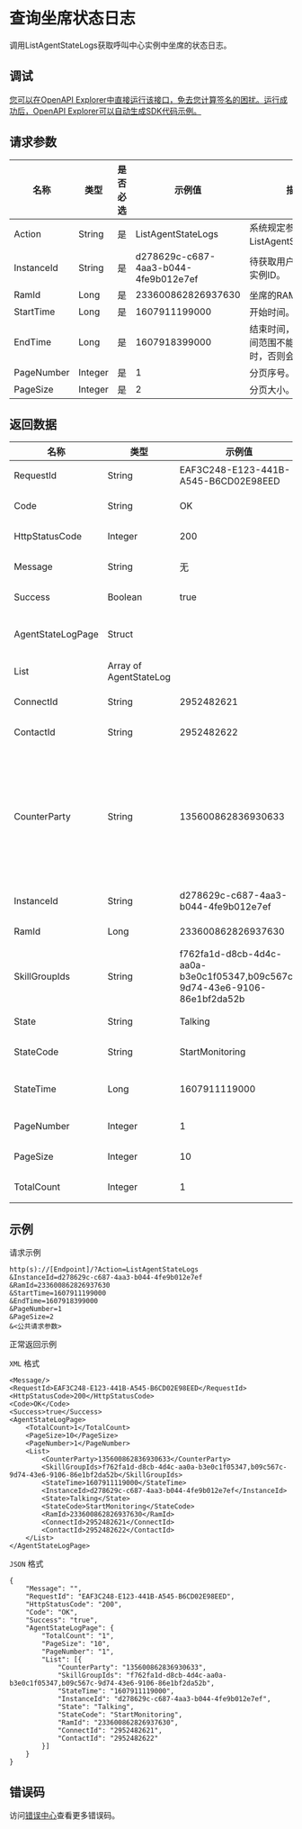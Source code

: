 # 查询坐席状态日志

调用ListAgentStateLogs获取呼叫中心实例中坐席的状态日志。

## 调试

[您可以在OpenAPI Explorer中直接运行该接口，免去您计算签名的困扰。运行成功后，OpenAPI Explorer可以自动生成SDK代码示例。](https://api.aliyun.com/#product=CCC&api=ListAgentStateLogs&type=RPC&version=2017-07-05)

## 请求参数

|名称|类型|是否必选|示例值|描述|
|--|--|----|---|--|
|Action|String|是|ListAgentStateLogs|系统规定参数。取值：ListAgentStateLogs。 |
|InstanceId|String|是|d278629c-c687-4aa3-b044-4fe9b012e7ef|待获取用户的呼叫中心实例ID。 |
|RamId|Long|是|233600862826937630|坐席的RAM ID。 |
|StartTime|Long|是|1607911199000|开始时间。 |
|EndTime|Long|是|1607918399000|结束时间，注意查询时间范围不能大于2小时，否则会报错。 |
|PageNumber|Integer|是|1|分页序号。 |
|PageSize|Integer|是|2|分页大小。 |

## 返回数据

|名称|类型|示例值|描述|
|--|--|---|--|
|RequestId|String|EAF3C248-E123-441B-A545-B6CD02E98EED|请求ID。 |
|Code|String|OK|响应码。 |
|HttpStatusCode|Integer|200|HTTP状态码。 |
|Message|String|无|响应信息。 |
|Success|Boolean|true|是否成功。 |
|AgentStateLogPage|Struct| |坐席状态日志列表。 |
|List|Array of AgentStateLog| |对象列表。 |
|ConnectId|String|2952482621|话务ID。 |
|ContactId|String|2952482622|通话ID。 |
|CounterParty|String|135600862836930633|对端：所监听对象的RamId。非监听场景或被监听者不展示此字段。 |
|InstanceId|String|d278629c-c687-4aa3-b044-4fe9b012e7ef|实例ID。 |
|RamId|Long|233600862826937630|坐席的RamId。 |
|SkillGroupIds|String|f762fa1d-d8cb-4d4c-aa0a-b3e0c1f05347,b09c567c-9d74-43e6-9106-86e1bf2da52b|坐席所在的技能组列表。 |
|State|String|Talking|坐席状态。 |
|StateCode|String|StartMonitoring|坐席子状态。 |
|StateTime|Long|1607911119000|状态对应的时刻。 |
|PageNumber|Integer|1|分页序号。 |
|PageSize|Integer|10|分页大小。 |
|TotalCount|Integer|1|对象总数。 |

## 示例

请求示例

```
http(s)://[Endpoint]/?Action=ListAgentStateLogs
&InstanceId=d278629c-c687-4aa3-b044-4fe9b012e7ef
&RamId=233600862826937630
&StartTime=1607911199000
&EndTime=1607918399000
&PageNumber=1
&PageSize=2
&<公共请求参数>
```

正常返回示例

`XML` 格式

```
<Message/>
<RequestId>EAF3C248-E123-441B-A545-B6CD02E98EED</RequestId>
<HttpStatusCode>200</HttpStatusCode>
<Code>OK</Code>
<Success>true</Success>
<AgentStateLogPage>
    <TotalCount>1</TotalCount>
    <PageSize>10</PageSize>
    <PageNumber>1</PageNumber>
    <List>
        <CounterParty>135600862836930633</CounterParty>
        <SkillGroupIds>f762fa1d-d8cb-4d4c-aa0a-b3e0c1f05347,b09c567c-9d74-43e6-9106-86e1bf2da52b</SkillGroupIds>
        <StateTime>1607911119000</StateTime>
        <InstanceId>d278629c-c687-4aa3-b044-4fe9b012e7ef</InstanceId>
        <State>Talking</State>
        <StateCode>StartMonitoring</StateCode>
        <RamId>233600862826937630</RamId>
        <ConnectId>2952482621</ConnectId>
        <ContactId>2952482622</ContactId>
    </List>
</AgentStateLogPage>
```

`JSON` 格式

```
{
	"Message": "",
	"RequestId": "EAF3C248-E123-441B-A545-B6CD02E98EED",
	"HttpStatusCode": "200",
	"Code": "OK",
	"Success": "true",
	"AgentStateLogPage": {
		"TotalCount": "1",
		"PageSize": "10",
		"PageNumber": "1",
		"List": [{
			"CounterParty": "135600862836930633",
			"SkillGroupIds": "f762fa1d-d8cb-4d4c-aa0a-b3e0c1f05347,b09c567c-9d74-43e6-9106-86e1bf2da52b",
			"StateTime": "1607911119000",
			"InstanceId": "d278629c-c687-4aa3-b044-4fe9b012e7ef",
			"State": "Talking",
			"StateCode": "StartMonitoring",
			"RamId": "233600862826937630",
			"ConnectId": "2952482621",
			"ContactId": "2952482622"
		}]
	}
}
```

## 错误码

访问[错误中心](https://error-center.aliyun.com/status/product/CCC)查看更多错误码。

